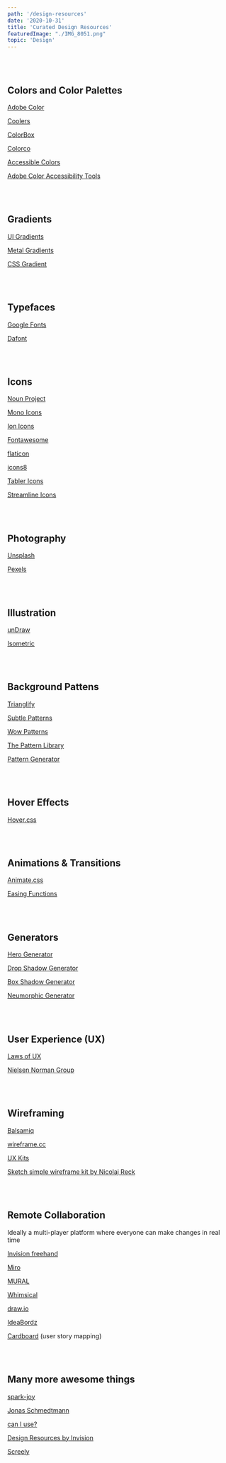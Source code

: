 ```yaml
---
path: '/design-resources'
date: '2020-10-31'
title: 'Curated Design Resources'
featuredImage: "./IMG_8051.png"
topic: 'Design'
---
```


<br >

<br >

## Colors and Color Palettes

[Adobe Color](https://color.adobe.com/)

[Coolers](https://coolors.co)

[ColorBox](http://www.colorbox.io)

[Colorco](https://colourco.de)

[Accessible Colors](https://accessible-colors.com)

[Adobe Color Accessibility Tools](https://color.adobe.com/create/color-accessibility)

<br >

<br >

## Gradients

[UI Gradients](https://uigradients.com/#Influenza)

[Metal Gradients](https://www.eggradients.com/category/metal-gradient)

[CSS Gradient](https://cssgradient.io)

<br >

<br >

## Typefaces
[Google Fonts](https://fonts.google.com)

[Dafont](https://www.dafont.com)

<br >

<br >

## Icons
[Noun Project](https://thenounproject.com/)

[Mono Icons](https://icons.mono.company/)

[Ion Icons](https://ionicons.com)

[Fontawesome](http://fontawesome.io/)

[flaticon](https://www.flaticon.com)

[icons8](https://icons8.com/icons/set/cat)

[Tabler Icons](https://github.com/tabler/tabler-icons)

[Streamline Icons](https://streamlineicons.com)

<br >

<br >

## Photography
[Unsplash](https://unsplash.com)

[Pexels](https://www.pexels.com)

<br >

<br >

## Illustration
[unDraw](https://undraw.co)

[Isometric](https://isometric.online)

<br >

<br >

## Background Pattens

[Trianglify](https://trianglify.io)

[Subtle Patterns](https://www.toptal.com/designers/subtlepatterns/)

[Wow Patterns](https://www.wowpatterns.com)

[The Pattern Library](http://thepatternlibrary.com)

[Pattern Generator](https://patterncooler.com/)

<br >

<br >

## Hover Effects
[Hover.css](http://ianlunn.github.io/Hover/)

<br >

<br >

## Animations & Transitions

[Animate.css](https://animate.style/)

[Easing Functions](https://easings.net/)

<br >

<br >

## Generators
[Hero Generator](https://hero-generator.netlify.app)

[Drop Shadow Generator](https://www.cssmatic.com/box-shadow)

[Box Shadow Generator](https://cssgenerator.org/box-shadow-css-generator.html)

[Neumorphic Generator](https://neumorphism.io/#55b9f3)

<br >

<br >

## User Experience (UX)
[Laws of UX](https://lawsofux.com/)

[Nielsen Norman Group](https://www.nngroup.com)

<br >

<br >

## Wireframing

[Balsamiq](https://balsamiq.com/)

[wireframe.cc](https://wireframe.cc)

[UX Kits](https://uxkits.com)

[Sketch simple wireframe kit by Nicolaj Reck](https://www.sketchappsources.com/free-source/2749-simple-wireframe-kit-sketch-freebie-resource.html)

<br >

<br >

## Remote Collaboration

Ideally a multi-player platform where everyone can make changes in real time

[Invision freehand](https://www.invisionapp.com/feature/freehand)

[Miro](https://miro.com)

[MURAL](https://www.mural.co)

[Whimsical](https://whimsical.com)

[draw.io](https://app.diagrams.net)

[IdeaBordz](https://ideaboardz.com)

[Cardboard](https://cardboardit.com) (user story mapping)

<br >

<br >

## Many more awesome things

[spark-joy](https://github.com/sw-yx/spark-joy)

[Jonas Schmedtmann](http://www.codingheroes.io/resources/)

[can I use?](https://caniuse.com)

[Design Resources by Invision](https://www.invisionapp.com/inside-design/design-resources/)

[Screely](https://www.screely.com/)

